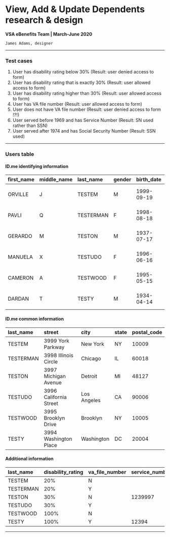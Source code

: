 # View, Add & Update Dependents research & design
**VSA eBenefits Team | March-June 2020**

`James Adams, designer`

---

### Test cases

1. User has disability rating below 30% (Result: user denied access to form)
2. User has disability rating that is exactly 30% (Result: user allowed access to form)
3. User has disability rating higher than 30% (Result: user allowed access to form)
4. User has VA file number (Result: user allowed access to form)
5. User does not have VA file number (Result: user denied access to form !?!)
6. User served before 1969 and has Service Number (Result: SN used rather than SSN)
7. User served after 1974 and has Social Security Number (Result: SSN used)

---

### Users table

#### ID.me identifying information

| first_name | middle_name | last_name | gender | birth_date | ssn | phone | email | password | who_is_using |
| :--- | :--- | :--- | :--- | :--- | :--- | :--- | :--- | :--- | :--- |
| ORVILLE | J | TESTEM | M | 1999-09-19 | 125480999 | 212-827-0999 | vets.gov.user+EBN1@gmail.com | ********dHdv | EBN |
| PAVLI | Q | TESTERMAN | F | 1998-08-18 | 125480998 | 872-827-0998 | vets.gov.user+EBN2@gmail.com | ********dHdv | EBN |
| GERARDO | M | TESTON | M | 1937-07-17 | 125480997 | 310-827-0997 | vets.gov.user+EBN3@gmail.com | ********dHdv | EBN |
| MANUELA | X | TESTUDO | F | 1996-06-16 | 125480996 | 773-827-0996 | vets.gov.user+EBN4@gmail.com | ********dHdv | EBN |
| CAMERON | A | TESTWOOD | F | 1995-05-15 | 125480995 | 917-827-0995 | vets.gov.user+EBN5@gmail.com | ********dHdv | EBN |
| DARDAN | T | TESTY | M | 1934-04-14 | 125480994 | 202-827-0994 | vets.gov.user+EBN6@gmail.com | ********dHdv | EBN |

#### ID.me common information

| last_name | street | city | state | postal_code |
| :--- | :--- | :--- | :--- | :--- |
| TESTEM | 3999 York Parkway | New York | NY | 10009 |
| TESTERMAN | 3998 Illinois Circle | Chicago | IL | 60018 |
| TESTON | 3997 Michigan Avenue | Detroit | MI | 48127 |
| TESTUDO | 3996 California Street | Los Angeles | CA | 90006 |
| TESTWOOD | 3995 Brooklyn Drive | Brooklyn | NY | 10005 |
| TESTY | 3994 Washington Place | Washington | DC | 20004 |

#### Additional information

| last_name | disability_rating | va_file_number | service_number |
| :--- | :--- | :--- | :--- |
| TESTEM | 20% | N |   |
| TESTERMAN | 20% | Y |   |
| TESTON | 30% | N | 1239997 |
| TESTUDO | 30% | Y |   |
| TESTWOOD | 100% | N |   |
| TESTY | 100% | Y | 12394 |

---
